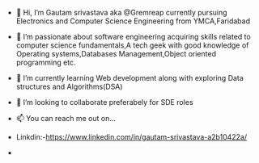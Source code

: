 - 👋 Hi, I’m Gautam srivastava aka @Gremreap currently pursuing Electronics and Computer Science Engineering from YMCA,Faridabad
- 👀 I’m passionate about software engineering acquiring skills related to computer science fundamentals,A tech geek with good knowledge of Operating systems,Databases Management,Object oriented programming etc.
- 🌱 I’m currently learning Web development along with exploring Data structures and Algorithms(DSA)
- 💞️ I’m looking to collaborate preferabely for SDE roles 
- 📫 You can reach me out on...

-  Linkdin:-https://www.linkedin.com/in/gautam-srivastava-a2b10422a/
-  

<!---
Gremreap/Gremreap is a ✨ special ✨ repository because its `README.md` (this file) appears on your GitHub profile.
You can click the Preview link to take a look at your changes.
--->
